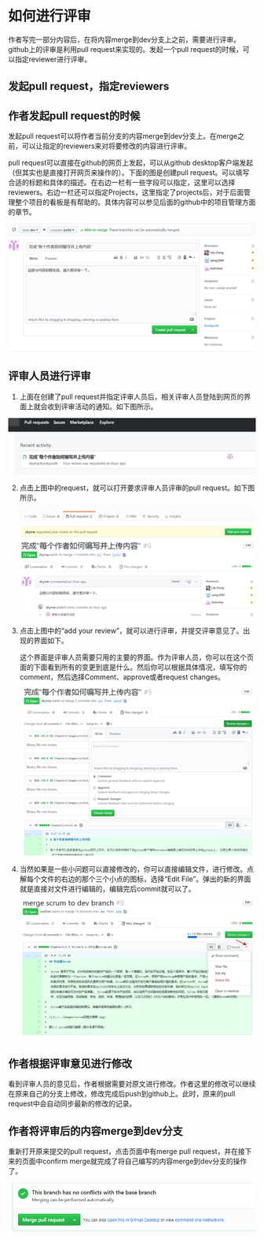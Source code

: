 # 如何进行评审

作者写完一部分内容后，在将内容merge到dev分支上之前，需要进行评审。github上的评审是利用pull request来实现的。发起一个pull request的时候，可以指定reviewer进行评审。

## 发起pull request，指定reviewers

## 作者发起pull request的时候

发起pull request可以将作者当前分支的内容merge到dev分支上。在merge之前，可以让指定的reviewers来对将要修改的内容进行评审。

pull request可以直接在github的网页上发起，可以从github desktop客户端发起（但其实也是直接打开网页来操作的）。下面的图是创建pull request。可以填写合适的标题和具体的描述。在右边一栏有一些字段可以指定，这里可以选择reviewers。右边一栏还可以指定Projects，这里指定了projects后，对于后面管理整个项目的看板是有帮助的。具体内容可以参见后面的github中的项目管理方面的章节。

![avatar](./images/review1.png)

## 评审人员进行评审

1. 上面在创建了pull request并指定评审人员后，相关评审人员登陆到网页的界面上就会收到评审活动的通知。如下图所示。

![avatar](./images/review2.png)

2. 点击上图中的request，就可以打开要求评审人员评审的pull request。如下图所示。

   ![avatar](./images/review3.png)

3. 点击上图中的“add your review”，就可以进行评审，并提交评审意见了。出现的界面如下。

   这个界面是评审人员需要只用的主要的界面。作为评审人员，你可以在这个页面的下面看到所有的变更到底是什么。然后你可以根据具体情况，填写你的comment，然后选择Comment、approve或者request changes。

   ![avatar](./images/review4.png)

4. 当然如果是一些小问题可以直接修改的，你可以直接编辑文件，进行修改。点解每个文件的右边的那个三个小点的图标，选择“Edit File”。弹出的新的界面就是直接对文件进行编辑的，编辑完后commit就可以了。

   ![1564649624705](./images/review6.png)

## 作者根据评审意见进行修改

看到评审人员的意见后，作者根据需要对原文进行修改。作者这里的修改可以继续在原来自己的分支上修改，修改完成后push到github上。此时，原来的pull request中会自动同步最新的修改的记录。

## 作者将评审后的内容merge到dev分支

重新打开原来提交的pull request，点击页面中有merge pull request，并在接下来的页面中confirm merge就完成了将自己编写的内容merge到dev分支的操作了。

![avatar](./images/review5.png)